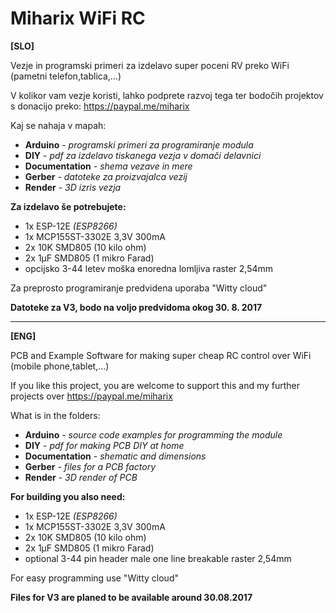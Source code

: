 # Miharix WiFi RC
**[SLO]**

Vezje in programski primeri za izdelavo super poceni RV preko WiFi (pametni telefon,tablica,...)

V kolikor vam vezje koristi, lahko podprete razvoj tega ter bodočih projektov s donacijo preko: https://paypal.me/miharix

Kaj se nahaja v mapah:
* **Arduino** - *programski primeri za programiranje modula*
* **DIY** - *pdf za izdelavo tiskanega vezja v domači delavnici*
* **Documentation** - *shema vezave in mere*
* **Gerber** - *datoteke za proizvajalca vezij*
* **Render** - *3D izris vezja*

**Za  izdelavo še potrebujete:**
* 1x ESP-12E *(ESP8266)*
* 1x MCP155ST-3302E 3,3V 300mA
* 2x 10K SMD805 (10 kilo ohm)
* 2x 1µF SMD805 (1 mikro Farad)
* opcijsko 3-44 letev moška enoredna lomljiva raster 2,54mm

Za preprosto programiranje predvidena uporaba "Witty cloud"

**Datoteke za V3, bodo na voljo predvidoma okog 30. 8. 2017**

---

**[ENG]**

PCB and Example Software for making super cheap RC control over WiFi (mobile phone,tablet,...)

If you like this project, you are welcome to support this and my further projects over https://paypal.me/miharix

What is in the folders:

* **Arduino** - *source code examples for programming the module*
* **DIY** - *pdf for making PCB DIY at home*
* **Documentation** - *shematic and dimensions*
* **Gerber** - *files for a PCB factory*
* **Render** - *3D render of PCB*

**For building you also need:**
* 1x ESP-12E *(ESP8266)*
* 1x MCP155ST-3302E 3,3V 300mA
* 2x 10K SMD805 (10 kilo ohm)
* 2x 1µF SMD805 (1 mikro Farad)
* optional 3-44 pin header male one line breakable raster 2,54mm

For easy programming use "Witty cloud"

**Files for V3 are planed to be available around 30.08.2017**
